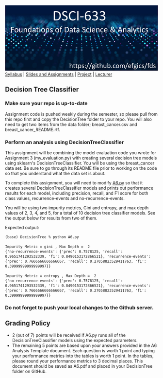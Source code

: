 [<img width=900 src="../img/title.png?raw=yes">](../README.md)   
[Syllabus](../README.md) |
[Slides and Assignments](README.md) |
[Project](project.md) |
[Lecturer](https://www.rit.edu/directory/efgics-erik-golen) 

## Decision Tree Classifier

### Make sure your repo is up-to-date

Assignment code is pushed weekly during the semester, so please pull from this repo first and copy the DecisionTree folder to your repo. You will also need to get two items from the data folder; breast_cancer.csv and breast_cancer_README.rtf.

### Perform an analysis using DecisionTreeClassifier
This assignment will be combining the model evaluation code you wrote for Assignment 3 (my_evaluation.py) with creating several decision tree models using sklearn's DecisionTreeClassifier. You will be using the breast_cancer data set. Be sure to go through its README file prior to working on the code so that you understand what the data set is about.

To complete this assignment, you will need to modify [A6.py](https://github.com/efgics/fds/blob/master/assignments/DecisionTree/A6.py) so that it creates several DecisionTreeClassifier models and prints out performance results for each model, including precision, recall, and F1 score for both class values, recurrence-events and no-recurrence-events.

You will be using two impurity metrics, Gini and entropy, and max depth values of 2, 3, 4, and 5, for a total of 10 decision tree classifier models. See the output below for results from two of them.

 Expected output:
 ```
 (base) DecisionTree % python A6.py

Impurity Metric = gini , Max Depth =  2
{'no-recurrence-events': {'prec': 0.7578125, 'recall': 0.9651741293532339, 'f1': 0.8490153172866521}, 'recurrence-events': {'prec': 0.7666666666666667, 'recall': 0.27058823529411763, 'f1': 0.39999999999999997}}

Impurity Metric = entropy , Max Depth =  2
{'no-recurrence-events': {'prec': 0.7578125, 'recall': 0.9651741293532339, 'f1': 0.8490153172866521}, 'recurrence-events': {'prec': 0.7666666666666667, 'recall': 0.27058823529411763, 'f1': 0.39999999999999997}}

 ```

### Do not forget to push your local changes to the Github server.

## Grading Policy
 - 2 (out of 7) points will be received if A6.py runs all of the DecisionTreeClassifier models using the expected parameters.
 - The remaining 5 points are based upon your answers provided in the A6 Analysis Template document. Each question is worth 1 point and typing your performance metrics into the tables is worth 1 point. In the tables, please round your performance metrics to 3 decimal places. This document should be saved as A6.pdf and placed in your DecisionTree folder on GitHub.
 